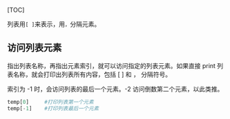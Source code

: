 [TOC]

列表用`[ ]`来表示，用`，`分隔元素。

## 访问列表元素

指出列表名称，再指出元素索引，就可以访问指定的列表元素。如果直接 print 列表名称，就会打印出列表所有内容，包括 [ ] 和 ， 分隔符号。

索引为 -1 时，会访问列表的最后一个元素。-2 访问倒数第二个元素，以此类推。

```python
temp[0]		#打印列表第一个元素
temp[-1] 	#打印列表最后一个元素
```

